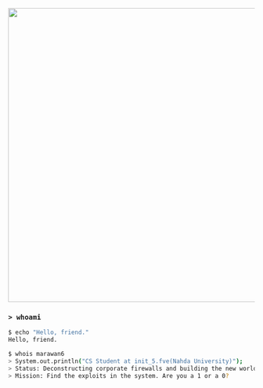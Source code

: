 <div align="center">
  <img src="https://media.giphy.com/media/oOTTyHRHj0HYY/giphy.gif](https://i.pinimg.com/736x/53/bf/53/53bf53eb8b91d0990ddc32cbc30becee.jpg" width="600px"/>
</div>

### `> whoami`

```sh
$ echo "Hello, friend."
Hello, friend.

$ whois marawan6
> System.out.println("CS Student at init_5.fve(Nahda University)");
> Status: Deconstructing corporate firewalls and building the new world on the ashes of the old.
> Mission: Find the exploits in the system. Are you a 1 or a 0?
